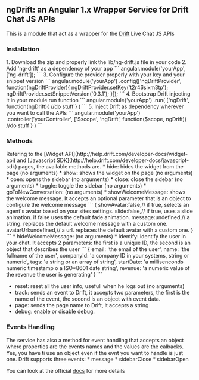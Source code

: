 <h2>ngDrift: an Angular 1.x Wrapper Service for Drift Chat JS APIs</h2>

This is a module that act as a wrapper for the [Drift](https://www.drift.com/) Live Chat JS APIs

<h3>Installation</h3>
1. Download the zip and properly link the lib/ng-drift.js file in your code
2. Add 'ng-drift' as a dependency of your app
```
	angular.module('yourApp', ['ng-drift']);
```
3. Configure the provider properly with your key and your snippet version
```
angular.module('yourApp')
	.config(['ngDriftProvider',
		function(ngDriftProvider){
			ngDriftProvider.setKey('t2r46sixm3tp');
			ngDriftProvider.setSnippetVersion('0.3.1');
		}]);
```
4. Bootstrap Drift injecting it in your module run function
```
angular.module('yourApp')
	.run(
		['ngDrift',
		function(ngDrift){
			//do stuff
		}
	)
```
5. Inject Drift as dependency wherever you want to call the APIs
```
angular.module('yourApp')
	.controller('yourController',
		['$scope', 'ngDrift',
		function($scope, ngDrift){
			//do stuff
		}
	)
```

<h3>Methods</h3>
Refering to the [Widget API](http://help.drift.com/developer-docs/widget-api) and [Javascript SDK](http://help.drift.com/developer-docs/javascript-sdk) pages, the available methods are.
* hide: hides the widget from the page (no arguments)
* show: shows the widget on the page (no arguments)
* open: opens the sidebar (no arguments)
* close: close the sidebar (no arguments)
* toggle: toggle the sidebar (no arguments)
* goToNewConversation: (no arguments)
* showWelcomeMessage: shows the welcome message. It accepts an optional parameter that is an object to configure the welcome message
```
{ 
  showAvatar:false,// if true, selects an agent's avatar based on your sites settings.
  slide:false,// if true, uses a slide animation. if false uses the default fade animation. 
  message:undefined,// a string. replaces the default welcome message with a custom one. 
  avatarUrl:undefined,// a url. replaces the default avatar with a custom one. 
}
```
* hideWelcomeMessage: (no arguments)
* identify: identify the user in your chat. It accepts 2 parameters: the first is a unique ID, the second is an object that describes the user
```
{
	email: 'the email of the user',
	name: 'the fullname of the user',
	companyId: 'a company ID in your systems, string or numeric',
	tags: 'a string or an array of string',
	startDate: 'a millisenconds numeric timestamp o a ISO*8601 date string',
	revenue: 'a numeric value of the revenue the user is generating'
}
```

* reset: reset all the user info, usefull when he logs out (no arguments)
* track: sends an event to Drift, it accepts two parameters, the first is the name of the event, the second is an object with event data.
* page: sends the page name to Drift, it accepts a string
* debug: enable or disable debug.

<h3>Events Handling</h3>
The service has also a method for event handling that accepts an object where properties are the events names and the values are the calbacks. Yes, you have ti use an object even if the evnt you want to handle is just one. Drift supports three events:
* message
* sidebarClose
* sidebarOpen

You can look at the official [docs](http://help.drift.com/developer-docs/widget-api) for more details